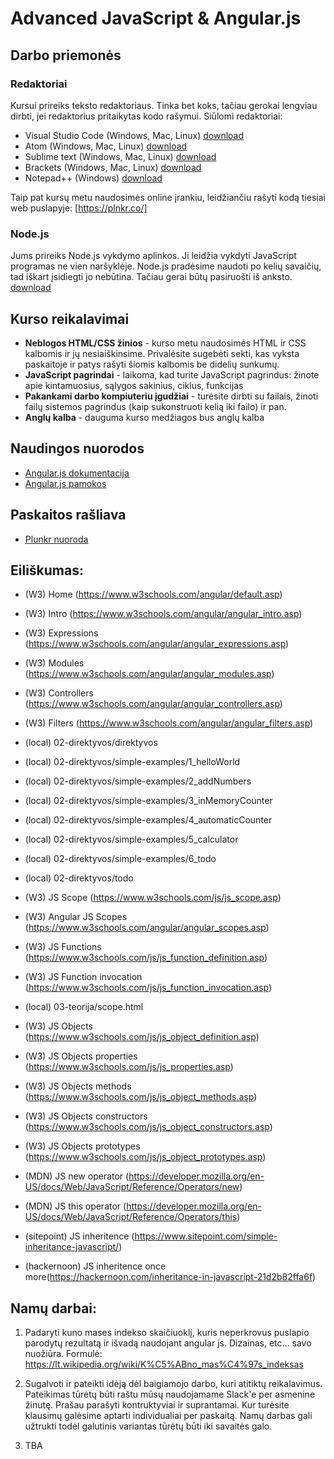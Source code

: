 # Advanced JavaScript & Angular.js
## Darbo priemonės
### Redaktoriai
Kursui prireiks teksto redaktoriaus. Tinka bet koks, tačiau gerokai lengviau dirbti, jei redaktorius pritaikytas kodo rašymui. Siūlomi redaktoriai:
- Visual Studio Code (Windows, Mac, Linux) [download](https://code.visualstudio.com/download)
- Atom (Windows, Mac, Linux) [download](https://atom.io/)
- Sublime text (Windows, Mac, Linux) [download](https://www.sublimetext.com/3)
- Brackets (Windows, Mac, Linux) [download](http://brackets.io/)
- Notepad++ (Windows) [download](https://notepad-plus-plus.org/download/v7.5.3.html)

Taip pat kursų metu naudosimės online įrankiu, leidžiančiu rašyti kodą tiesiai web puslapyje: [https://plnkr.co/]

### Node.js
Jums prireiks Node.js vykdymo aplinkos. Ji leidžia vykdyti JavaScript programas ne vien naršyklėje. Node.js pradėsime naudoti po kelių savaičių, tad iškart įsidiegti jo nebūtina. Tačiau gerai būtų pasiruošti iš anksto. [download](https://nodejs.org/en/)

## Kurso reikalavimai
- **Neblogos HTML/CSS žinios** - kurso metu naudosimės HTML ir CSS kalbomis ir jų nesiaiškinsime. Privalėsite sugebėti sekti, kas vyksta paskaitoje ir patys rašyti šiomis kalbomis be didelių sunkumų.
- **JavaScript pagrindai** - laikoma, kad turite JavaScript pagrindus: žinote apie kintamuosius, sąlygos sakinius, ciklus, funkcijas
- **Pakankami darbo kompiuteriu įgudžiai** - turėsite dirbti su failais, žinoti failų sistemos pagrindus (kaip sukonstruoti kelią iki failo) ir pan.
- **Anglų kalba** - dauguma kurso medžiagos bus anglų kalba
## Naudingos nuorodos
- [Angular.js dokumentacija](https://docs.angularjs.org/api)
- [Angular.js pamokos](https://www.w3schools.com/angular/default.asp)

## Paskaitos rašliava
 - [Plunkr nuoroda](https://plnkr.co/edit/3Vy9wsrZ3Edqukp4HwMH?p=preview)
 
## Eiliškumas:
 - (W3) Home (https://www.w3schools.com/angular/default.asp)
 - (W3) Intro (https://www.w3schools.com/angular/angular_intro.asp)
 - (W3) Expressions (https://www.w3schools.com/angular/angular_expressions.asp)
 - (W3) Modules (https://www.w3schools.com/angular/angular_modules.asp)
 - (W3) Controllers (https://www.w3schools.com/angular/angular_controllers.asp)
 - (W3) Filters (https://www.w3schools.com/angular/angular_filters.asp)
 - (local) 02-direktyvos/direktyvos
 
 - (local) 02-direktyvos/simple-examples/1_helloWorld
 - (local) 02-direktyvos/simple-examples/2_addNumbers
 - (local) 02-direktyvos/simple-examples/3_inMemoryCounter
 - (local) 02-direktyvos/simple-examples/4_automaticCounter
 - (local) 02-direktyvos/simple-examples/5_calculator
 - (local) 02-direktyvos/simple-examples/6_todo
 - (local) 02-direktyvos/todo
 - (W3) JS Scope (https://www.w3schools.com/js/js_scope.asp)
 - (W3) Angular JS Scopes (https://www.w3schools.com/angular/angular_scopes.asp)
 - (W3) JS Functions (https://www.w3schools.com/js/js_function_definition.asp)
 - (W3) JS Function invocation (https://www.w3schools.com/js/js_function_invocation.asp)
 - (local) 03-teorija/scope.html
 - (W3) JS Objects (https://www.w3schools.com/js/js_object_definition.asp)
 - (W3) JS Objects properties (https://www.w3schools.com/js/js_properties.asp)
 - (W3) JS Objects methods (https://www.w3schools.com/js/js_object_methods.asp)
 - (W3) JS Objects constructors (https://www.w3schools.com/js/js_object_constructors.asp)
 - (W3) JS Objects prototypes (https://www.w3schools.com/js/js_object_prototypes.asp)
 - (MDN) JS new operator (https://developer.mozilla.org/en-US/docs/Web/JavaScript/Reference/Operators/new)
 - (MDN) JS this operator (https://developer.mozilla.org/en-US/docs/Web/JavaScript/Reference/Operators/this)
 - (sitepoint) JS inheritence (https://www.sitepoint.com/simple-inheritance-javascript/)
 - (hackernoon) JS inheritence once more(https://hackernoon.com/inheritance-in-javascript-21d2b82ffa6f)
 
 
 ## Namų darbai:
 1. Padaryti kuno mases indekso skaičiuoklį, kuris neperkrovus puslapio parodytų rezultatą ir išvadą naudojant angular js. Dizainas, etc... savo nuožiūra.
 Formulė: https://lt.wikipedia.org/wiki/K%C5%ABno_mas%C4%97s_indeksas
 
 2. Sugalvoti ir pateikti idėją dėl baigiamojo darbo, kuri atitiktų reikalavimus. Pateikimas tūrėtų būti raštu mūsų naudojamame Slack'e per asmenine žinutę. 
 Prašau parašyti kontruktyviai ir suprantamai. Kur turėsite klausimų galėsime aptarti individualiai per paskaitą. Namų 
 darbas gali užtrukti todėl galutinis variantas tūrėtų būti iki savaitės galo.
 
 3. TBA
